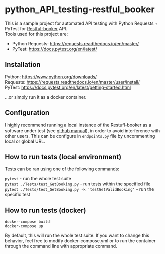 # python_API_testing-restful_booker

This is a sample project for automated API testing with Python Requests + PyTest for [Restful-booker] API.  
Tools used for this project are: 
- Python Requests: https://requests.readthedocs.io/en/master/
- PyTest: https://docs.pytest.org/en/latest/

## Installation
Python: https://www.python.org/downloads/  
Requests: https://requests.readthedocs.io/en/master/user/install/   
PyTest: https://docs.pytest.org/en/latest/getting-started.html  

...or simply run it as a docker container.

## Configuration
I highly recommend running a local instance of the Restufl-booker as a software under test (see [github manual]), in order to avoid interference with other users.
This can be configure in ```endpoints.py``` file by uncommenting local or global URL.

## How to run tests (local environment)
Tests can be ran using one of the following commands:  

```pytest``` - run the whole test suite  
```pytest ./Tests/test_GetBooking.py``` - run tests within the specified file  
```pytest ./Tests/test_GetBooking.py -k 'testGetValidBooking'``` - run the specific test  

## How to run tests (docker)
```docker-compose build```  
```docker-compose up```

By default, this will run the whole test suite. If you want to change this behavior, feel free to modify docker-compose.yml or to run the container through the command line with appropriate command.


[Restful-booker]: <https://restful-booker.herokuapp.com/apidoc/index.html>
[github manual]: <https://github.com/mwinteringham/restful-booker>